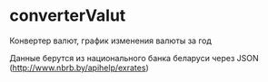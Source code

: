 # converterValut
Конвертер валют, график изменения валюты за год

Данные берутся из национального банка беларуси через JSON (http://www.nbrb.by/apihelp/exrates)
